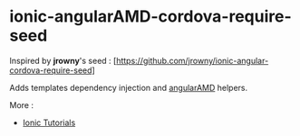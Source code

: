 ionic-angularAMD-cordova-require-seed
=====================================

Inspired by **jrowny**'s seed : [https://github.com/jrowny/ionic-angular-cordova-require-seed]

Adds templates dependency injection and [angularAMD](https://github.com/marcoslin/angularAMD) helpers.



More :
- [Ionic Tutorials](http://ionicframework.com/tutorials/)